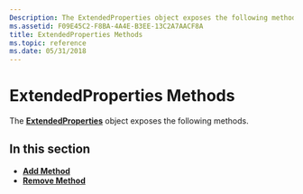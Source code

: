 ```yaml
---
Description: The ExtendedProperties object exposes the following methods.
ms.assetid: F09E45C2-F8BA-4A4E-B3EE-13C2A7AACF8A
title: ExtendedProperties Methods
ms.topic: reference
ms.date: 05/31/2018
---
```


# ExtendedProperties Methods

The [**ExtendedProperties**](extendedproperties.md) object exposes the following methods.

## In this section

-   [**Add Method**](extendedproperties-add.md)
-   [**Remove Method**](extendedproperties-remove.md)

 

 



